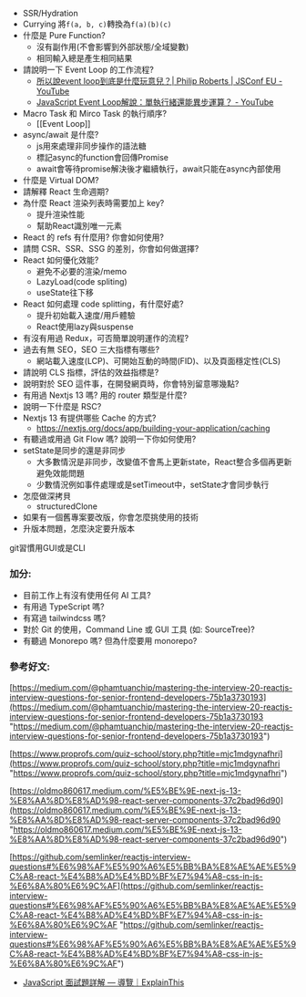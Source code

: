 * SSR/Hydration
* Currying
	將`f(a, b, c)`轉換為`f(a)(b)(c)`
*  什麼是 Pure Function?
	* 沒有副作用(不會影響到外部狀態/全域變數)
	* 相同輸入總是產生相同結果
* 請說明一下 Event Loop 的工作流程?
	* [所以說event loop到底是什麼玩意兒？| Philip Roberts | JSConf EU - YouTube](https://www.youtube.com/watch?v=8aGhZQkoFbQ&t=3s)
	* [JavaScript Event Loop解說：單執行緒還能異步運算？ - YouTube](https://www.youtube.com/watch?v=z4S6ZxRD2rA)
* Macro Task 和 Mirco Task 的執行順序?
	* [[Event Loop]]
* async/await 是什麼?
	* js用來處理非同步操作的語法糖
	* 標記async的function會回傳Promise
	* await會等待promise解決後才繼續執行，await只能在async內部使用
* 什麼是 Virtual DOM?
* 請解釋 React 生命週期?
* 為什麼 React 渲染列表時需要加上 key?
	* 提升渲染性能
	* 幫助React識別唯一元素
* React 的 refs 有什麼用? 你會如何使用?
* 請問 CSR、SSR、SSG 的差別，你會如何做選擇?
* React 如何優化效能?
	* 避免不必要的渲染/memo
	* LazyLoad(code spliting)
	* useState往下移
* React 如何處理 code splitting，有什麼好處?
	* 提升初始載入速度/用戶體驗
	* React使用lazy與suspense
* 有沒有用過 Redux，可否簡單說明運作的流程?
* 過去有無 SEO，SEO 三大指標有哪些?
	* 網站載入速度(LCP)、可開始互動的時間(FID)、以及頁面穩定性(CLS)
* 請說明 CLS 指標，評估的效益指標是?
* 說明對於 SEO 這件事，在開發網頁時，你會特別留意哪幾點?
* 有用過 Nextjs 13 嗎? 用的 router 類型是什麼?
* 說明一下什麼是 RSC?
* Nextjs 13 有提供哪些 Cache 的方式?
	* https://nextjs.org/docs/app/building-your-application/caching
* 有聽過或用過 Git Flow 嗎? 說明一下你如何使用?
* setState是同步的還是非同步
	* 大多數情況是非同步，改變值不會馬上更新state，React整合多個再更新避免效能問題
	* 少數情況例如事件處理或是setTimeout中，setState才會同步執行
* 怎麼做深拷貝
	* structuredClone
* 如果有一個舊專案要改版，你會怎麼挑使用的技術
* 升版本問題，怎麼決定要升版本




git習慣用GUI或是CLI
 
### 加分:
* 目前工作上有沒有使用任何 AI 工具?
* 有用過 TypeScript 嗎?
* 有寫過 tailwindcss 嗎?
* 對於 Git 的使用，Command Line 或 GUI 工具 (如: SourceTree)?
* 有聽過 Monorepo 嗎? 但為什麼要用 monorepo?

### 參考好文:

[https://medium.com/@phamtuanchip/mastering-the-interview-20-reactjs-interview-questions-for-senior-frontend-developers-75b1a3730193](https://medium.com/@phamtuanchip/mastering-the-interview-20-reactjs-interview-questions-for-senior-frontend-developers-75b1a3730193 "https://medium.com/@phamtuanchip/mastering-the-interview-20-reactjs-interview-questions-for-senior-frontend-developers-75b1a3730193")

[https://www.proprofs.com/quiz-school/story.php?title=mjc1mdgynafhri](https://www.proprofs.com/quiz-school/story.php?title=mjc1mdgynafhri "https://www.proprofs.com/quiz-school/story.php?title=mjc1mdgynafhri")

[https://oldmo860617.medium.com/%E5%BE%9E-next-js-13-%E8%AA%8D%E8%AD%98-react-server-components-37c2bad96d90](https://oldmo860617.medium.com/%E5%BE%9E-next-js-13-%E8%AA%8D%E8%AD%98-react-server-components-37c2bad96d90 "https://oldmo860617.medium.com/%E5%BE%9E-next-js-13-%E8%AA%8D%E8%AD%98-react-server-components-37c2bad96d90")

[https://github.com/semlinker/reactjs-interview-questions#%E6%98%AF%E5%90%A6%E5%BB%BA%E8%AE%AE%E5%9C%A8-react-%E4%B8%AD%E4%BD%BF%E7%94%A8-css-in-js-%E6%8A%80%E6%9C%AF](https://github.com/semlinker/reactjs-interview-questions#%E6%98%AF%E5%90%A6%E5%BB%BA%E8%AE%AE%E5%9C%A8-react-%E4%B8%AD%E4%BD%BF%E7%94%A8-css-in-js-%E6%8A%80%E6%9C%AF "https://github.com/semlinker/reactjs-interview-questions#%E6%98%AF%E5%90%A6%E5%BB%BA%E8%AE%AE%E5%9C%A8-react-%E4%B8%AD%E4%BD%BF%E7%94%A8-css-in-js-%E6%8A%80%E6%9C%AF")
* [JavaScript 面試題詳解 — 導覽｜ExplainThis](https://www.explainthis.io/zh-hant/swe/javascript)

